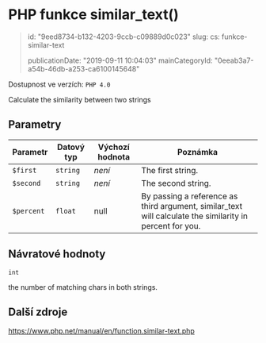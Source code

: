 PHP funkce similar_text()
=========================

> id: "9eed8734-b132-4203-9ccb-c09889d0c023"
> slug:
> 	cs: funkce-similar-text
>
> publicationDate: "2019-09-11 10:04:03"
> mainCategoryId: "0eeab3a7-a54b-46db-a253-ca6100145648"

Dostupnost ve verzích: `PHP 4.0`

Calculate the similarity between two strings


Parametry
--------------

| Parametr | Datový typ | Výchozí hodnota | Poznámka |
|-----|-----|-----|-----|
| `$first` | `string` | *není* | The first string. |
| `$second` | `string` | *není* | The second string. |
| `$percent` | `float` | null | By passing a reference as third argument, similar_text will calculate the similarity in percent for you. |


Návratové hodnoty
----------------

`int`

the number of matching chars in both strings.

Další zdroje
------------

https://www.php.net/manual/en/function.similar-text.php
